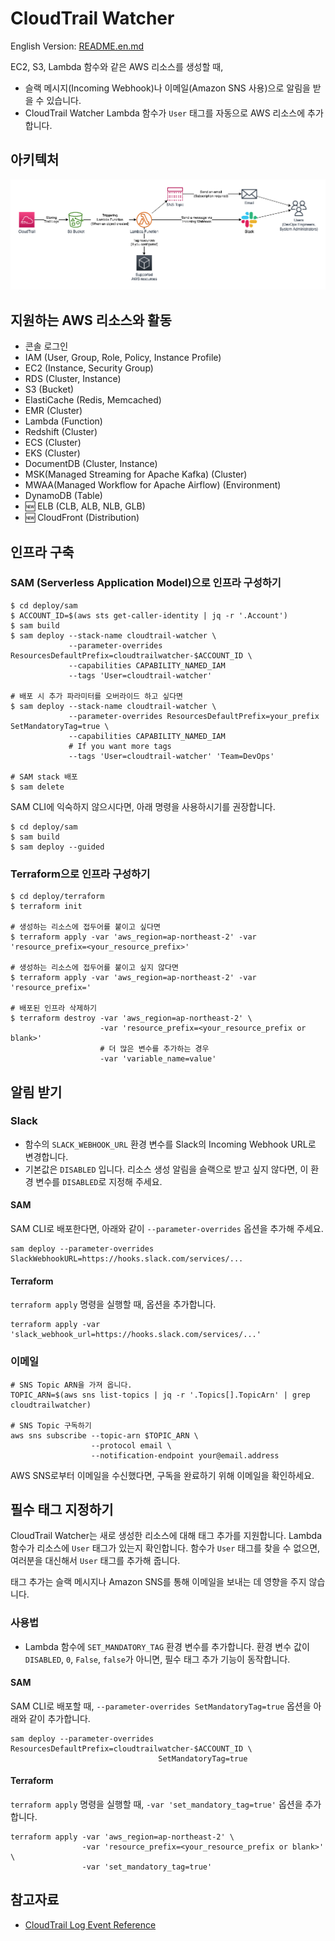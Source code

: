 # CloudTrail Watcher

English Version: [README.en.md](./README.en.md)

EC2, S3, Lambda 함수와 같은 AWS 리소스를 생성할 때,

* 슬랙 메시지(Incoming Webhook)나 이메일(Amazon SNS 사용)으로 알림을 받을 수 있습니다. 
* CloudTrail Watcher Lambda 함수가 `User` 태그를 자동으로 AWS 리소스에 추가합니다.

## 아키텍처

![Architecture](./cloudtrail-watcher-architecture.png)

## 지원하는 AWS 리소스와 활동

* 콘솔 로그인
* IAM (User, Group, Role, Policy, Instance Profile)
* EC2 (Instance, Security Group)
* RDS (Cluster, Instance)
* S3 (Bucket)
* ElastiCache (Redis, Memcached)
* EMR (Cluster)
* Lambda (Function)
* Redshift (Cluster)
* ECS (Cluster)
* EKS (Cluster)
* DocumentDB (Cluster, Instance)
* MSK(Managed Streaming for Apache Kafka) (Cluster)
* MWAA(Managed Workflow for Apache Airflow) (Environment)
* DynamoDB (Table)
* 🆕 ELB (CLB, ALB, NLB, GLB)
* 🆕 CloudFront (Distribution)

## 인프라 구축

### SAM (Serverless Application Model)으로 인프라 구성하기

```shell
$ cd deploy/sam
$ ACCOUNT_ID=$(aws sts get-caller-identity | jq -r '.Account')
$ sam build
$ sam deploy --stack-name cloudtrail-watcher \
             --parameter-overrides ResourcesDefaultPrefix=cloudtrailwatcher-$ACCOUNT_ID \ 
             --capabilities CAPABILITY_NAMED_IAM
             --tags 'User=cloudtrail-watcher'
             
# 배포 시 추가 파라미터를 오버라이드 하고 싶다면
$ sam deploy --stack-name cloudtrail-watcher \
             --parameter-overrides ResourcesDefaultPrefix=your_prefix SetMandatoryTag=true \
             --capabilities CAPABILITY_NAMED_IAM
             # If you want more tags
             --tags 'User=cloudtrail-watcher' 'Team=DevOps' 
             
# SAM stack 배포
$ sam delete 
```

SAM CLI에 익숙하지 않으시다면, 아래 명령을 사용하시기를 권장합니다. 

```shell
$ cd deploy/sam
$ sam build
$ sam deploy --guided
```

### Terraform으로 인프라 구성하기 

```shell
$ cd deploy/terraform
$ terraform init

# 생성하는 리소스에 접두어를 붙이고 싶다면
$ terraform apply -var 'aws_region=ap-northeast-2' -var 'resource_prefix=<your_resource_prefix>'

# 생성하는 리소스에 접두어를 붙이고 싶지 않다면
$ terraform apply -var 'aws_region=ap-northeast-2' -var 'resource_prefix='

# 배포된 인프라 삭제하기
$ terraform destroy -var 'aws_region=ap-northeast-2' \
                    -var 'resource_prefix=<your_resource_prefix or blank>'
                    # 더 많은 변수를 추가하는 경우
                    -var 'variable_name=value'
```

## 알림 받기

### Slack

* 함수의 `SLACK_WEBHOOK_URL` 환경 변수를 Slack의 Incoming Webhook URL로 변경합니다. 
* 기본값은 `DISABLED` 입니다. 리소스 생성 알림을 슬랙으로 받고 싶지 않다면, 이 환경 변수를 `DISABLED`로 지정해 주세요.

#### SAM

SAM CLI로 배포한다면, 아래와 같이 `--parameter-overrides` 옵션을 추가해 주세요.

```shell
sam deploy --parameter-overrides SlackWebhookURL=https://hooks.slack.com/services/...
```

#### Terraform

`terraform apply` 명령을 실행할 때, 옵션을 추가합니다.

```shell
terraform apply -var 'slack_webhook_url=https://hooks.slack.com/services/...'
```

### 이메일

```shell
# SNS Topic ARN을 가져 옵니다. 
TOPIC_ARN=$(aws sns list-topics | jq -r '.Topics[].TopicArn' | grep cloudtrailwatcher)

# SNS Topic 구독하기
aws sns subscribe --topic-arn $TOPIC_ARN \ 
                  --protocol email \ 
                  --notification-endpoint your@email.address
```

AWS SNS로부터 이메일을 수신했다면, 구독을 완료하기 위해 이메일을 확인하세요.

## 필수 태그 지정하기

CloudTrail Watcher는 새로 생성한 리소스에 대해 태그 추가를 지원합니다. Lambda 함수가 리소스에 `User` 태그가 있는지 확인합니다. 
함수가 `User` 태그를 찾을 수 없으면, 여러분을 대신해서 `User` 태그를 추가해 줍니다. 

태그 추가는 슬랙 메시지나 Amazon SNS를 통해 이메일을 보내는 데 영향을 주지 않습니다.  

### 사용법

* Lambda 함수에 `SET_MANDATORY_TAG` 환경 변수를 추가합니다. 환경 변수 값이 `DISABLED`, `0`, `False`, `false`가 아니면, 필수 태그 추가 기능이 동작합니다.

#### SAM

SAM CLI로 배포할 때, `--parameter-overrides SetMandatoryTag=true` 옵션을 아래와 같이 추가합니다.

```shell
sam deploy --parameter-overrides ResourcesDefaultPrefix=cloudtrailwatcher-$ACCOUNT_ID \ 
                                 SetMandatoryTag=true
```

#### Terraform

`terraform apply` 명령을 실행할 때, `-var 'set_mandatory_tag=true'` 옵션을 추가합니다.

```shell
terraform apply -var 'aws_region=ap-northeast-2' \
                -var 'resource_prefix=<your_resource_prefix or blank>' \
                -var 'set_mandatory_tag=true'
```

## 참고자료

* [CloudTrail Log Event Reference](https://docs.aws.amazon.com/awscloudtrail/latest/userguide/cloudtrail-event-reference.html)